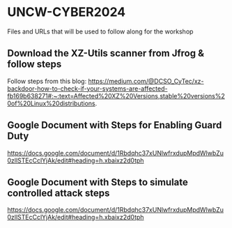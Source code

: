 # UNCW-CYBER2024
Files and URLs that will be used to follow along for the workshop

## Download the XZ-Utils scanner from Jfrog & follow steps
Follow steps from this blog: https://medium.com/@DCSO_CyTec/xz-backdoor-how-to-check-if-your-systems-are-affected-fb169b638271#:~:text=Affected%20XZ%20Versions,stable%20versions%20of%20Linux%20distributions.

## Google Document with Steps for Enabling Guard Duty 

https://docs.google.com/document/d/1Rbdqhc37xUNlwfrxdupMpdWlwbZu0zllSTEcCclYjAk/edit#heading=h.xbaixz2d0tph

## Google Document with Steps to simulate controlled attack steps

https://docs.google.com/document/d/1Rbdqhc37xUNlwfrxdupMpdWlwbZu0zllSTEcCclYjAk/edit#heading=h.xbaixz2d0tph

